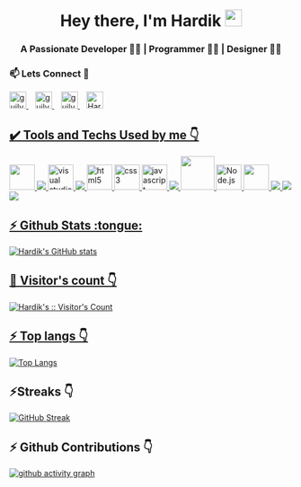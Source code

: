 <!-- ### Hi there 👋 -->
<h1 align="center">Hey there, I'm Hardik <img src="./gif/Hi.gif" height="30px" width="30px"></h1>
<h3 align="center">A Passionate Developer 👨‍💻 | Programmer 👨‍💻 | Designer 👨‍🎨</h3>
<!-- <img src = "./pngs/Banner.png" style="max-width:100%;"/> -->
<h3>📫 Lets Connect 🤝</h3>
<a href="https://www.linkedin.com/in/harryy0112/">
  <img alt="guilyx's LinkdeIN" width="30px" src="https://user-images.githubusercontent.com/57393186/151711211-5c29f763-d28a-4b7a-a741-1f8c0dd2fe0e.png" />
</a>&nbsp;&nbsp;
<a href="https://www.instagram.com/x.hardik.xx/">
  <img alt="guilyx's Instagram" width="30px" src="https://user-images.githubusercontent.com/57393186/151711168-f5cc60d2-c486-46f1-bc23-c740b719d80d.png" />
</a>&nbsp;&nbsp;
<a href="https://www.facebook.com/harryy0112/">
  <img alt="guilyx's Instagram" width="30px" src="https://user-images.githubusercontent.com/57393186/151711101-1edfbc64-ca2f-456d-aa22-b96e2abb1246.png" />
</a>&nbsp;&nbsp;
 <a href="https://twitter.com/ItsHardikkA">
  <img alt="Hardik's Twitter" width="30px" src="https://user-images.githubusercontent.com/60147732/151752017-e83f8422-77ce-447a-a51f-74d676e22c17.png" />

<!-- [![Gmail Badge](https://img.shields.io/badge/-agarwalhardik562@gmail.com-c14438?style=flat-square&logo=Gmail&logoColor=white&link=mailto:agarwalhardik562@gmail.com)](mailto:agarwalhardik562@gmail.com) -->


<!-- <h3>🔭 Have a look at my work 👇</h3>
<a href="https://github.com/harryy0112">
  <img alt="Hardik's Github" width="28px" src="https://img.icons8.com/sf-black-filled/64/000000/github.png" />
</a> -->

<!-- <h3>🌱 Have a look at my coding profiles 👇</h3>
<a href="https://www.hackerrank.com/harryy_0112">
  <img align="left" alt="Hardik's Hackerrank" width="28px" src="./svgs/hackerrank.svg" />
</a>
<a href="https://www.codechef.com/users/harryy_0112">
  <img align="left" alt="Hardik's Codechef" width="28px" src="./pngs/codechef.png" />
</a>
<a href="https://codeforces.com/profile/Arcturus">
  <img align="left" alt="Hardik's Codeforces" width="28px" src="./pngs/codeforces.png" />
</a>
<a href="https://leetcode.com/harryy_0112/">
  <img align="left" alt="Hardik's Leetcode" width="28px" src="./pngs/leetCode.png" />
<br/> -->

<h2> ✔️ Tools and Techs Used by me 👇</h2>
<img src = "https://img.icons8.com/color/2x/c-plus-plus-logo.png" width="45px"/>
<img src="https://img.icons8.com/color/45/000000/python--v1.png"/>
<img alt="visual studio code" width="45px" src="https://img.icons8.com/fluent/45/000000/visual-studio-code-2019.png" />
<img src="https://img.icons8.com/color/45/000000/git.png"/>
<img alt="html5" width="45px" src="https://img.icons8.com/color/45/000000/html-5.png">
<img alt="css3" width="45px" src="https://img.icons8.com/color/45/000000/css3.png">
<img alt="javascript" width="45px" src="https://img.icons8.com/color/45/000000/javascript.png" />
<img src="https://img.icons8.com/color/45/000000/typescript.png"/>
<img src = "https://img.icons8.com/plasticine/2x/react.png" width="60px"/>
<img alt="Node.js" width="45px" src="https://img.icons8.com/color/45/000000/nodejs.png">
<img src = "https://img.icons8.com/color/2x/mongodb.png" width="45px"/>
<img src="https://img.icons8.com/color/45/000000/firebase.png"/>
<img src="https://img.icons8.com/color/45/000000/amazon-web-services.png"/>
<img src="https://img.icons8.com/color/45/000000/google-cloud.png"/>

<br/>
  
<h2>⚡ Github Stats :tongue:</h2>

![Hardik's GitHub stats](https://github-readme-stats.vercel.app/api?username=harryy0112&show_icons=true&theme=radical)
<br/>

<h2>👯 Visitor's count 👇</h2>

<p><img src="https://profile-counter.glitch.me/harryy0112/count.svg" alt="Hardik's :: Visitor's Count" /></p>

<h2>⚡ Top langs 👇</h2>

[![Top Langs](https://github-readme-stats.vercel.app/api/top-langs/?username=harryy0112&langs_count=8&theme=radical)](https://github.com/harryy0112/github-readme-stats)

<h2>⚡Streaks 👇</h2>

[![GitHub Streak](https://streak-stats.demolab.com/?user=harryy0112&theme=radical)](https://git.io/streak-stats)

<h2>⚡ Github Contributions 👇</h2>

[![github activity graph](https://github-readme-activity-graph.cyclic.app/graph?username=harryy0112&theme=dracula)](https://github.com/harryy0112/github-readme-activity-graph)

<!--
**harryy0112/harryy0112** is a ✨ _special_ ✨ repository because its `README.md` (this file) appears on your GitHub profile.

Here are some ideas to get you started:

- 🔭 I’m currently working on ...
- 🌱 I’m currently learning ...
- 👯 I’m looking to collaborate on ...
- 🤔 I’m looking for help with ...
- 💬 Ask me about ...
- 📫 How to reach me: ...
- 😄 Pronouns: ...
- ⚡ Fun fact: ...
  -->

